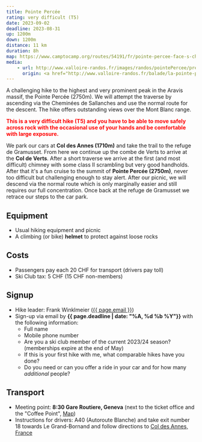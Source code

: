 ```yaml
---
title: Pointe Percée
rating: very difficult (T5)
date: 2023-09-02
deadline: 2023-08-31
up: 1200m
down: 1200m
distance: 11 km
duration: 8h
map: https://www.camptocamp.org/routes/54191/fr/pointe-percee-face-s-cheminees-de-sallanches
media:
    - url: http://www.valloire-randos.fr/images/randos/pointePercee/presentation_pointePercee.jpg
      origin: <a href="http://www.valloire-randos.fr/balade/la-pointe-percee">Valloire randos</a>
---
```


A challenging hike to the highest and very prominent peak in the Aravis massif,
the Pointe Percée (2750m). We will attempt the traverse by ascending via the Cheminées de Sallanches
and use the normal route for the descent. The hike offers outstanding views over the Mont Blanc range.

<p style="color:red;font-weight:bold">
This is a very difficult hike (T5) and you have to be able to move safely across rock with the
occasional use of your hands and be comfortable with large exposure.
</p>

We park our cars at **Col des Annes (1710m)** and take the trail to the refuge de Gramusset. From here we
continue up the combe de Verts to arrive at the **Col de Verts**. After a short traverse we arrive
at the first (and most difficult) chimney with some class II scrambling but very good handholds.
After that it's a fun cruise to the summit of **Pointe Percée (2750m)**, never too difficult but challenging
enough to stay alert. After our picnic, we will descend via the normal route which is only marginally
easier and still requires our full concentration. Once back at the refuge de Gramusset
we retrace our steps to the car park.

## <i class="bi bi-card-checklist"></i>Equipment
- Usual hiking equipment and picnic
- A climbing (or bike) **helmet** to protect against loose rocks

## <i class="bi bi-piggy-bank"></i>Costs
- Passengers pay each 20 CHF for transport (drivers pay toll)
- Ski Club tax: 5 CHF (15 CHF non-members)

## <i class="bi bi-envelope-at"></i>Signup
- Hike leader: Frank Winklmeier (<a href="mailto:{{ page.email }}?subject=SCIG {{page.title}}">{{ page.email }}</a>)
- Sign-up via email by **{{ page.deadline | date: "%A, %d %b %Y"}}** with the following information:
  - Full name
  - Mobile phone number
  - Are you a ski club member of the current 2023/24 season? (memberships expire at the end of May)
  - If this is your first hike with me, what comparable hikes have you done?
  - Do you need or can you offer a ride in your car and for how many *additional* people?

## <i class="bi bi-train-front"></i>Transport
- Meeting point: **8:30 Gare Routiere, Geneva** (next to the ticket office and the "Coffee Point", [Map](https://goo.gl/maps/cD6tJ3eCWPyDW6Ad6))
- Instructions for drivers: A40 (Autoroute Blanche) and take exit number 18 towards Le Grand-Bornand and follow directions to [Col des Annes, France](https://goo.gl/maps/WVyZ3npfkVGgRoCt6)
